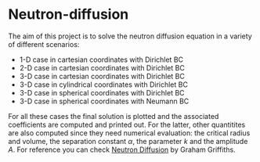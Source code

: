 # Neutron-diffusion
The aim of this project is to solve the neutron diffusion equation in a variety of different scenarios:
*   1-D case in cartesian coordinates with Dirichlet BC
*   2-D case in cartesian coordinates with Dirichlet BC
*   3-D case in cartesian coordinates with Dirichlet BC
*   3-D case in cylindrical coordinates with Dirichlet BC
*   3-D case in spherical coordinates with Dirichlet BC
*   3-D case in spherical coordinates with Neumann BC

For all these cases the final solution is plotted and the associated coefficients are computed and printed out. For the latter, other quantitites are also computed since they need numerical evaluation: the critical radius and volume, the separation constant $\alpha$, the parameter $k$ and the amplitude $A$. For reference you can check [Neutron Diffusion](https://www.researchgate.net/publication/323035158_Neutron_diffusion) by Graham Griffiths.
